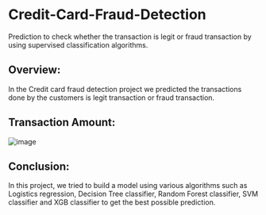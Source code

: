 # Credit-Card-Fraud-Detection
Prediction to check whether the transaction is legit or fraud transaction by using supervised classification algorithms.

## Overview:
In the Credit card fraud detection project we predicted the transactions done by the customers is legit transaction or fraud transaction.

## Transaction Amount:
![image](https://user-images.githubusercontent.com/103682825/178103770-b6bbc95a-08ba-48c1-8e49-1d3ff0c9c3fa.png)

## Conclusion:
In this project, we tried to build a model using various algorithms such as Logistics regression, Decision Tree classifier, Random Forest classifier, SVM classifier and XGB classifier to get the best possible prediction.
